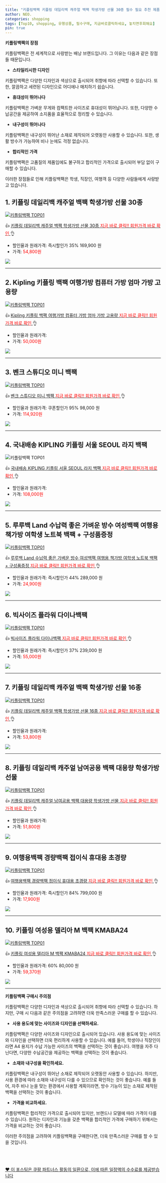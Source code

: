 ```yaml
---
title: "키플링백팩 키플링 데일리백 캐주얼 백팩 학생가방 선물 30종 필수 필요 추천 제품 비교 최저 가격 비교 장점 구매 후기 구매평"
author: NEO.
categories: shopping
tags: [Top10, shopping, 유행상품, 필수구매, 지금바로클릭하세요, 놓치면후회해요]
pin: true
---
```

**키플링백팩의 장점**

키플링백팩은 전 세계적으로 사랑받는 배낭 브랜드입니다. 그 이유는 다음과 같은 장점들 때문입니다.

* **스타일리시한 디자인**

키플링백팩은 다양한 디자인과 색상으로 출시되어 취향에 따라 선택할 수 있습니다. 또한, 깔끔하고 세련된 디자인으로 어디에나 매치하기 쉽습니다.

* **휴대성이 뛰어나다**

키플링백팩은 가벼운 무게와 컴팩트한 사이즈로 휴대성이 뛰어납니다. 또한, 다양한 수납공간을 제공하여 소지품을 효율적으로 정리할 수 있습니다.

* **내구성이 뛰어나다**

키플링백팩은 내구성이 뛰어난 소재로 제작되어 오랫동안 사용할 수 있습니다. 또한, 생활 방수가 가능하여 비나 눈에도 걱정 없습니다.

* **합리적인 가격**

키플링백팩은 고품질의 제품임에도 불구하고 합리적인 가격으로 출시되어 부담 없이 구매할 수 있습니다.

이러한 장점들로 인해 키플링백팩은 학생, 직장인, 여행객 등 다양한 사람들에게 사랑받고 있습니다.

   

## 1. 키플링 데일리백 캐주얼 백팩 학생가방 선물 30종

[![키플링백팩 TOP01](https://thumbnail10.coupangcdn.com/thumbnails/remote/490x490ex/image/vendor_inventory/7a46/30cf3af86004270be0f922857f567fc9849d4086e038375006e3229baf33.jpg)](https://link.coupang.com/re/AFFSDP?lptag=AF3617701&subid=GithubCoopas&pageKey=7287595018&traceid=V0-153&itemId=18619205455&vendorItemId=85754700489)


👍 [키플링 데일리백 캐주얼 백팩 학생가방 선물 30종 <font color=red> 지금 바로 클릭!! 회원가격 바로 확인 </font> ](https://link.coupang.com/re/AFFSDP?lptag=AF3617701&subid=GithubCoopas&pageKey=7287595018&traceid=V0-153&itemId=18619205455&vendorItemId=85754700489) 👌 


- 할인율과 원래가격: 즉시할인가 35%  169,900   원
- 가격: <span style='color:red'>54,800원</span>

[![](/discount_price.png)](https://link.coupang.com/re/AFFSDP?lptag=AF3617701&subid=GithubCoopas&pageKey=7287595018&traceid=V0-153&itemId=18619205455&vendorItemId=85754700489)

---


   

## 2. Kipling 키플링 백팩 여행가방 컴퓨터 가방 엄마 가방 고용량

[![키플링백팩 TOP01](https://thumbnail7.coupangcdn.com/thumbnails/remote/490x490ex/image/vendor_inventory/46fb/9e9e26ca4cf6c501042c2c85c3e88bcd679d6b5087125777c76ba15db695.jpeg)](https://link.coupang.com/re/AFFSDP?lptag=AF3617701&subid=GithubCoopas&pageKey=7551958333&traceid=V0-153&itemId=19876617807&vendorItemId=87741818952)


👍 [Kipling 키플링 백팩 여행가방 컴퓨터 가방 엄마 가방 고용량 <font color=red> 지금 바로 클릭!! 회원가격 바로 확인 </font> ](https://link.coupang.com/re/AFFSDP?lptag=AF3617701&subid=GithubCoopas&pageKey=7551958333&traceid=V0-153&itemId=19876617807&vendorItemId=87741818952) 👌 


- 할인율과 원래가격: 
- 가격: <span style='color:red'>50,000원</span>

[![](/discount_price.png)](https://link.coupang.com/re/AFFSDP?lptag=AF3617701&subid=GithubCoopas&pageKey=7551958333&traceid=V0-153&itemId=19876617807&vendorItemId=87741818952)

---


   

## 3. 벤크 스튜디오 미니 백팩

[![키플링백팩 TOP01](https://thumbnail7.coupangcdn.com/thumbnails/remote/490x490ex/image/rs_quotation_api/eaa1whrl/35235fde17e0425bb5a91c4d06cba9a3.jpg)](https://link.coupang.com/re/AFFSDP?lptag=AF3617701&subid=GithubCoopas&pageKey=7463465309&traceid=V0-153&itemId=19459679815&vendorItemId=86570168720)


👍 [벤크 스튜디오 미니 백팩 <font color=red> 지금 바로 클릭!! 회원가격 바로 확인 </font> ](https://link.coupang.com/re/AFFSDP?lptag=AF3617701&subid=GithubCoopas&pageKey=7463465309&traceid=V0-153&itemId=19459679815&vendorItemId=86570168720) 👌 


- 할인율과 원래가격: 쿠폰할인가 95%  98,000   원
- 가격: <span style='color:red'>114,920원</span>

[![](/discount_price.png)](https://link.coupang.com/re/AFFSDP?lptag=AF3617701&subid=GithubCoopas&pageKey=7463465309&traceid=V0-153&itemId=19459679815&vendorItemId=86570168720)

---


   

## 4. 국내배송 KIPLING 키플링 서울 SEOUL 라지 백팩

![키플링백팩 TOP01](https://thumbnail9.coupangcdn.com/thumbnails/remote/490x490ex/image/vendor_inventory/bcdc/2931450f750390c3caeeb92c957683322d88d41625af313d82f58dde7833.JPG)


👍 [국내배송 KIPLING 키플링 서울 SEOUL 라지 백팩 <font color=red> 지금 바로 클릭!! 회원가격 바로 확인 </font> ](https://link.coupang.com/re/AFFSDP?lptag=AF3617701&subid=GithubCoopas&pageKey=7427187437&traceid=V0-153&itemId=19281834987&vendorItemId=86396806039) 👌 


- 할인율과 원래가격: 
- 가격: <span style='color:red'>108,000원</span>

[![](/discount_price.png)](https://link.coupang.com/re/AFFSDP?lptag=AF3617701&subid=GithubCoopas&pageKey=7427187437&traceid=V0-153&itemId=19281834987&vendorItemId=86396806039)

---


   

## 5. 루루백 Land 수납력 좋은 가벼운 방수 여성백팩 여행용 책가방 여학생 노트북 백팩 + 구성품증정

[![키플링백팩 TOP01](https://thumbnail6.coupangcdn.com/thumbnails/remote/490x490ex/image/vendor_inventory/bc3a/27d08abe89f5b98c4e083ad725024bc1e3bb6cf0da478ab2c0549df62693.jpg)](https://link.coupang.com/re/AFFSDP?lptag=AF3617701&subid=GithubCoopas&pageKey=7686398625&traceid=V0-153&itemId=20542943037&vendorItemId=87619478088)


👍 [루루백 Land 수납력 좋은 가벼운 방수 여성백팩 여행용 책가방 여학생 노트북 백팩 + 구성품증정 <font color=red> 지금 바로 클릭!! 회원가격 바로 확인 </font> ](https://link.coupang.com/re/AFFSDP?lptag=AF3617701&subid=GithubCoopas&pageKey=7686398625&traceid=V0-153&itemId=20542943037&vendorItemId=87619478088) 👌 


- 할인율과 원래가격: 즉시할인가 44%  289,000   원
- 가격: <span style='color:red'>24,900원</span>

[![](/discount_price.png)](https://link.coupang.com/re/AFFSDP?lptag=AF3617701&subid=GithubCoopas&pageKey=7686398625&traceid=V0-153&itemId=20542943037&vendorItemId=87619478088)

---


   

## 6. 빅사이즈 플라워 다이나백팩

[![키플링백팩 TOP01](https://thumbnail6.coupangcdn.com/thumbnails/remote/490x490ex/image/vendor_inventory/93ca/5c056ab30036f484e5ab05c5984349f5f798221967eb222033478db309f4.jpg)](https://link.coupang.com/re/AFFSDP?lptag=AF3617701&subid=GithubCoopas&pageKey=5033957006&traceid=V0-153&itemId=6762548662&vendorItemId=74055349544)


👍 [빅사이즈 플라워 다이나백팩 <font color=red> 지금 바로 클릭!! 회원가격 바로 확인 </font> ](https://link.coupang.com/re/AFFSDP?lptag=AF3617701&subid=GithubCoopas&pageKey=5033957006&traceid=V0-153&itemId=6762548662&vendorItemId=74055349544) 👌 


- 할인율과 원래가격: 즉시할인가 37%  239,000   원
- 가격: <span style='color:red'>55,000원</span>

[![](/discount_price.png)](https://link.coupang.com/re/AFFSDP?lptag=AF3617701&subid=GithubCoopas&pageKey=5033957006&traceid=V0-153&itemId=6762548662&vendorItemId=74055349544)

---


   

## 7. 키플링 데일리백 캐주얼 백팩 학생가방 선물 16종

[![키플링백팩 TOP01](https://thumbnail8.coupangcdn.com/thumbnails/remote/490x490ex/image/vendor_inventory/203d/321d5650655ec8166c5bf92feb5b95233ac8ddce3571b1096e03c05264ec.png)](https://link.coupang.com/re/AFFSDP?lptag=AF3617701&subid=GithubCoopas&pageKey=7428187547&traceid=V0-153&itemId=19286424472&vendorItemId=87493481569)


👍 [키플링 데일리백 캐주얼 백팩 학생가방 선물 16종 <font color=red> 지금 바로 클릭!! 회원가격 바로 확인 </font> ](https://link.coupang.com/re/AFFSDP?lptag=AF3617701&subid=GithubCoopas&pageKey=7428187547&traceid=V0-153&itemId=19286424472&vendorItemId=87493481569) 👌 


- 할인율과 원래가격: 
- 가격: <span style='color:red'>53,800원</span>

[![](/discount_price.png)](https://link.coupang.com/re/AFFSDP?lptag=AF3617701&subid=GithubCoopas&pageKey=7428187547&traceid=V0-153&itemId=19286424472&vendorItemId=87493481569)

---


   

## 8. 키플링 데일리백 캐주얼 남여공용 백팩 대용량 학생가방 선물

[![키플링백팩 TOP01](https://thumbnail10.coupangcdn.com/thumbnails/remote/490x490ex/image/vendor_inventory/3083/ee95f9614612c0095dfd1031c862391a058da185c378ad1dfb8f98d728a8.jpg)](https://link.coupang.com/re/AFFSDP?lptag=AF3617701&subid=GithubCoopas&pageKey=7237299508&traceid=V0-153&itemId=18379575240&vendorItemId=85522836331)


👍 [키플링 데일리백 캐주얼 남여공용 백팩 대용량 학생가방 선물 <font color=red> 지금 바로 클릭!! 회원가격 바로 확인 </font> ](https://link.coupang.com/re/AFFSDP?lptag=AF3617701&subid=GithubCoopas&pageKey=7237299508&traceid=V0-153&itemId=18379575240&vendorItemId=85522836331) 👌 


- 할인율과 원래가격: 
- 가격: <span style='color:red'>51,800원</span>

[![](/discount_price.png)](https://link.coupang.com/re/AFFSDP?lptag=AF3617701&subid=GithubCoopas&pageKey=7237299508&traceid=V0-153&itemId=18379575240&vendorItemId=85522836331)

---


   

## 9. 여행용백팩 경량백팩 접이식 휴대용 초경량

[![키플링백팩 TOP01](https://thumbnail8.coupangcdn.com/thumbnails/remote/490x490ex/image/vendor_inventory/fb11/66702864b5d96854498b69b90c43d74bd2fe0120af0818270b3acd6f451c.jpg)](https://link.coupang.com/re/AFFSDP?lptag=AF3617701&subid=GithubCoopas&pageKey=7661625935&traceid=V0-153&itemId=20413807320&vendorItemId=87495725972)


👍 [여행용백팩 경량백팩 접이식 휴대용 초경량 <font color=red> 지금 바로 클릭!! 회원가격 바로 확인 </font> ](https://link.coupang.com/re/AFFSDP?lptag=AF3617701&subid=GithubCoopas&pageKey=7661625935&traceid=V0-153&itemId=20413807320&vendorItemId=87495725972) 👌 


- 할인율과 원래가격: 즉시할인가 84%  799,000   원
- 가격: <span style='color:red'>17,900원</span>

[![](/discount_price.png)](https://link.coupang.com/re/AFFSDP?lptag=AF3617701&subid=GithubCoopas&pageKey=7661625935&traceid=V0-153&itemId=20413807320&vendorItemId=87495725972)

---


   

## 10. 키플링 여성용 델리아 M 백팩 KMABA24

[![키플링백팩 TOP01](https://thumbnail6.coupangcdn.com/thumbnails/remote/490x490ex/image/vendor_inventory/e253/b14a5bb6734e424c50d9eba47da0e16e65a987afadeb9366e1e423a40424.jpg)](https://link.coupang.com/re/AFFSDP?lptag=AF3617701&subid=GithubCoopas&pageKey=7353909886&traceid=V0-153&itemId=18930319647&vendorItemId=87256881159)


👍 [키플링 여성용 델리아 M 백팩 KMABA24 <font color=red> 지금 바로 클릭!! 회원가격 바로 확인 </font> ](https://link.coupang.com/re/AFFSDP?lptag=AF3617701&subid=GithubCoopas&pageKey=7353909886&traceid=V0-153&itemId=18930319647&vendorItemId=87256881159) 👌 


- 할인율과 원래가격: 60%  80,000   원
- 가격: <span style='color:red'>59,370원</span>

[![](/discount_price.png)](https://link.coupang.com/re/AFFSDP?lptag=AF3617701&subid=GithubCoopas&pageKey=7353909886&traceid=V0-153&itemId=18930319647&vendorItemId=87256881159)

---
**키플링백팩 구매시 주의점**

키플링백팩은 다양한 디자인과 색상으로 출시되어 취향에 따라 선택할 수 있습니다. 하지만, 구매 시 다음과 같은 주의점을 고려하면 더욱 만족스러운 구매를 할 수 있습니다.

* **사용 용도에 맞는 사이즈와 디자인을 선택하세요.**

키플링백팩은 다양한 사이즈와 디자인으로 출시되어 있습니다. 사용 용도에 맞는 사이즈와 디자인을 선택하면 더욱 편리하게 사용할 수 있습니다. 예를 들어, 학생이나 직장인이라면 A4 용지가 수납 가능한 사이즈의 백팩을 선택하는 것이 좋습니다. 여행을 자주 다닌다면, 다양한 수납공간을 제공하는 백팩을 선택하는 것이 좋습니다.

* **소재와 내구성을 확인하세요.**

키플링백팩은 내구성이 뛰어난 소재로 제작되어 오랫동안 사용할 수 있습니다. 하지만, 사용 환경에 따라 소재와 내구성이 다를 수 있으므로 확인하는 것이 좋습니다. 예를 들어, 자주 비나 눈을 맞는 환경에서 사용할 계획이라면, 방수 기능이 있는 소재로 제작된 백팩을 선택하는 것이 좋습니다.

* **가격을 비교하세요.**

키플링백팩은 합리적인 가격으로 출시되어 있지만, 브랜드나 모델에 따라 가격이 다를 수 있습니다. 원하는 디자인과 기능을 갖춘 백팩을 합리적인 가격에 구매하기 위해서는 가격을 비교하는 것이 좋습니다.

이러한 주의점을 고려하여 키플링백팩을 구매한다면, 더욱 만족스러운 구매를 할 수 있을 것입니다.<br><br><br><br><br> [ ❤  이 포스팅은 쿠팡 파트너스 활동의 일환으로, 이에 따른 일정액의 수수료를 제공받습니다](https://link.coupang.com/a/bcEFyh)